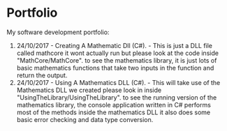 # Portfolio
My software development portfolio:

1. 24/10/2017 - Creating A Mathematic Dll (C#). - This is just a DLL file called mathcore it wont actually run but please look at the code inside "MathCore/MathCore". to see the mathematics library, it is just lots of basic mathematics functions that take two inputs in the function and return the output.
2. 24/10/2017 - Using A Mathematics DLL (C#). - This will take use of the Mathematics DLL we created  please look in inside "UsingTheLibrary/UsingTheLibrary". to see the running version of the mathematics library, the console application written in C# performs most of the methods inside the mathematics DLL it also does some basic error checking and data type conversion.
